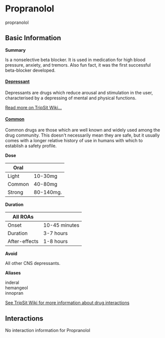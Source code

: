 # Propranolol

propranolol

## Basic Information

**Summary**

Is a nonselective beta blocker. It is used in medication for high blood pressure, anxiety, and tremors. Also fun fact, it was the first successful beta-blocker developed.

#### [Depressant](/category/depressant)

Depressants are drugs which reduce arousal and stimulation in the user, characterised by a depressing of mental and physical functions.

[Read more on TripSit Wiki...](#{category.wiki})

#### [Common](/category/common)

Common drugs are those which are well known and widely used among the drug community. This doesn't necessarily mean they are safe, but it usually comes with a longer relative history of use in humans with which to establish a safety profile.

**Dose**

| Oral   |           |
| ------ | --------- |
| Light  | 10-30mg   |
| Common | 40-80mg   |
| Strong | 80-140mg. |

**Duration**

| All ROAs      |               |
| ------------- | ------------- |
| Onset         | 10-45 minutes |
| Duration      | 3-7 hours     |
| After-effects | 1-8 hours     |

**Avoid**

All other CNS depressants.

**Aliases**

inderal  
hemangeol  
innopran  

[See TripSit Wiki for more information about drug interactions](http://combo.tripsit.me/)

## Interactions

No interaction information for Propranolol